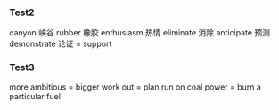 ### Test2
canyon 峡谷
rubber 橡胶
enthusiasm  热情
eliminate  消除
anticipate 预测
demonstrate  论证 = support

### Test3
more ambitious = bigger
work out = plan
run on coal power = burn a particular fuel